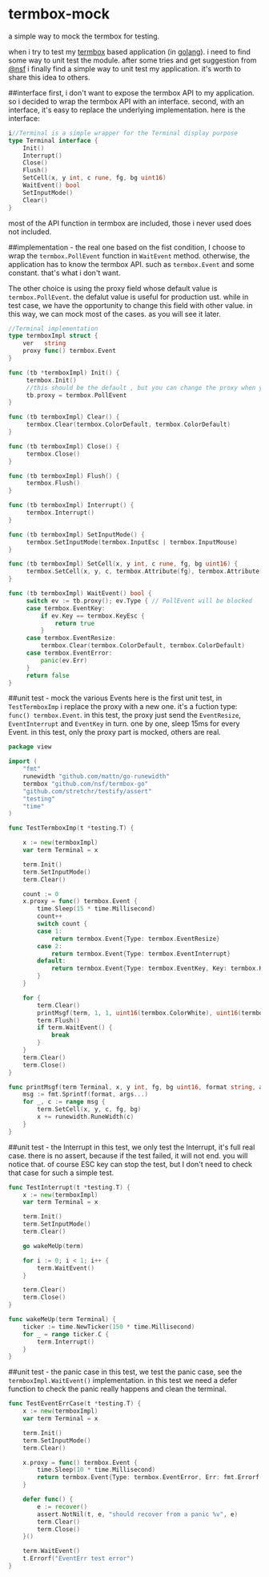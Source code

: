 # termbox-mock
a simple way to mock the termbox for testing. 

when i try to test my [termbox](https://github.com/nsf/termbox-go) based application (in [golang](http://golang.org)). i need to find some way to unit test the module. after some tries and get suggestion from [@nsf](https://github.com/nsf) i finally find a simple way to unit test my application. it's worth to share this idea to others.   

##interface
first, i don't want to expose the termbox API to my application. so i decided to wrap the termbox API with an interface. second, with an interface, it's easy to replace the underlying implementation. here is the interface:

```go
i//Terminal is a simple wrapper for the Terminal display purpose
type Terminal interface {
    Init()
    Interrupt()
    Close()
    Flush()
    SetCell(x, y int, c rune, fg, bg uint16)
    WaitEvent() bool
    SetInputMode()
    Clear()
}
```

most of the API function in termbox are included, those i never used does not included.

##implementation - the real one
based on the fist condition, I choose to wrap the `termbox.PollEvent` function in `WaitEvent` method. otherwise, the application has to know the termbox API. such as `termbox.Event` and some constant. that's what i don't want. 

The other choice is using the proxy field whose default value is `termbox.PollEvent`. the defalut value is useful for production ust. while in test case, we have the opportunity to change this field with other value. in this way, we can mock most of the cases. as you will see it later.

```go
//Terminal implementation
type termboxImpl struct {
    ver   string
    proxy func() termbox.Event
}

func (tb *termboxImpl) Init() {
     termbox.Init()
     //this should be the default , but you can change the proxy when you need it
     tb.proxy = termbox.PollEvent
}

func (tb termboxImpl) Clear() {
     termbox.Clear(termbox.ColorDefault, termbox.ColorDefault)
}

func (tb termboxImpl) Close() {
     termbox.Close()
}

func (tb termboxImpl) Flush() {
     termbox.Flush()
}

func (tb termboxImpl) Interrupt() {
     termbox.Interrupt()
}

func (tb termboxImpl) SetInputMode() {
     termbox.SetInputMode(termbox.InputEsc | termbox.InputMouse)
}

func (tb termboxImpl) SetCell(x, y int, c rune, fg, bg uint16) {
     termbox.SetCell(x, y, c, termbox.Attribute(fg), termbox.Attribute(bg))
}

func (tb termboxImpl) WaitEvent() bool {
     switch ev := tb.proxy(); ev.Type { // PollEvent will be blocked
     case termbox.EventKey:
         if ev.Key == termbox.KeyEsc {
             return true
         }
     case termbox.EventResize:
         termbox.Clear(termbox.ColorDefault, termbox.ColorDefault)
     case termbox.EventError:
         panic(ev.Err)
     }
     return false
}
```

##unit test - mock the various Events
here is the first unit test, in `TestTermboxImp` i replace the proxy with a new one. it's a fuction type: `func() termbox.Event`. in this test, the proxy just send the `EventResize`, `EventInterrupt` and `EventKey` in turn. one by one, sleep 15ms for every Event. in this test, only the proxy part is mocked, others are real.

```go
package view

import (
	"fmt"
	runewidth "github.com/mattn/go-runewidth"
	termbox "github.com/nsf/termbox-go"
	"github.com/stretchr/testify/assert"
	"testing"
	"time"
)

func TestTermboxImp(t *testing.T) {

	x := new(termboxImpl)
	var term Terminal = x

	term.Init()
	term.SetInputMode()
	term.Clear()

	count := 0
	x.proxy = func() termbox.Event {
		time.Sleep(15 * time.Millisecond)
		count++
		switch count {
		case 1:
			return termbox.Event{Type: termbox.EventResize}
		case 2:
			return termbox.Event{Type: termbox.EventInterrupt}
		default:
			return termbox.Event{Type: termbox.EventKey, Key: termbox.KeyEsc}
		}
	}

	for {
		term.Clear()
		printMsgf(term, 1, 1, uint16(termbox.ColorWhite), uint16(termbox.ColorDefault), "Press ESC to stop the test.%d", count)
		term.Flush()
		if term.WaitEvent() {
			break
		}
	}
	term.Clear()
	term.Close()
}

func printMsgf(term Terminal, x, y int, fg, bg uint16, format string, args ...interface{}) {
	msg := fmt.Sprintf(format, args...)
	for _, c := range msg {
		term.SetCell(x, y, c, fg, bg)
		x += runewidth.RuneWidth(c)
	}
}
```

##unit test - the Interrupt
in this test, we only test the Interrupt, it's full real case. there is no assert, because if the test failed, it will not end. you will notice that. of course ESC key can stop the test, but I don't need to check that case for such a simple test.

```go
func TestInterrupt(t *testing.T) {
	x := new(termboxImpl)
	var term Terminal = x

	term.Init()
	term.SetInputMode()
	term.Clear()

	go wakeMeUp(term)

	for i := 0; i < 1; i++ {
		term.WaitEvent()
	}

	term.Clear()
	term.Close()
}

func wakeMeUp(term Terminal) {
	ticker := time.NewTicker(150 * time.Millisecond)
	for _ = range ticker.C {
		term.Interrupt()
	}
}

```

##unit test - the panic case
in this test, we test the panic case, see the `termboxImpl.WaitEvent()` implementation. in this test we need a defer function to check the panic really happens and clean the terminal.

```go
func TestEventErrCase(t *testing.T) {
	x := new(termboxImpl)
	var term Terminal = x

	term.Init()
	term.SetInputMode()
	term.Clear()

	x.proxy = func() termbox.Event {
		time.Sleep(10 * time.Millisecond)
		return termbox.Event{Type: termbox.EventError, Err: fmt.Errorf("after 10 ms, fake an error", 10)}
	}

	defer func() {
		e := recover()
		assert.NotNil(t, e, "should recover from a panic %v", e)
		term.Clear()
		term.Close()
	}()

	term.WaitEvent()
	t.Errorf("EventErr test error")
}

```
